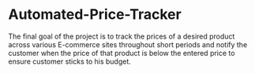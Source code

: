 # Automated-Price-Tracker
The final goal of the project is to track the prices of a desired product across various E-commerce sites throughout short periods and notify the customer when the price of that product is below the entered price to ensure customer sticks to his budget.
